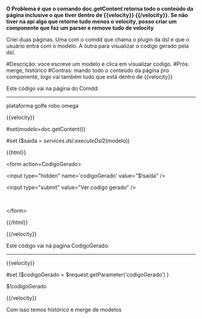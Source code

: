 **O Problema é que o comando doc.getContent retorna todo o conteúdo da página inclusive o que tiver dentro de {{velocity}} {{/velocity}}. Se não tiver na api algo que retorne tudo menos o velocity, posso criar um componente que faz um parser e remove tudo de velocity**

Criei duas páginas. Uma com o comdd que chama o plugin da dsl e que o usuário entra com o modelo. A outra para visualizar o codigo gerado pela dsl.

#Descrição: voce escreve um modelo e clica em visualizar codigo.
#Prós: merge, histórico
#Contras: mando todo o conteúdo da página pro componente, logo vai também tudo que está dentro de {{velocity}}

Este código vai na página do Comdd:

---

plataforma golfe
robo omega

{{velocity}}

#set($modelo=$doc.getContent())

#set ($saida = $services.dsl.executeDsl2($modelo))


{{html}}
> 

&lt;form action=CodigoGerado&gt;



> 

&lt;input type="hidden" name='codigoGerado' value="$!saida" /&gt;


> 

&lt;input type="submit" value="Ver codigo gerado" /&gt;

 <br />

> 

&lt;/form&gt;


{{/html}}


{{/velocity}}


Este código vai ná pagina CodigoGerado:

---


{{velocity}}

#set ($codigoGerado = $request.getParameter('codigoGerado') )

$!codigoGerado

{{/velocity}}



Com isso temos histórico e merge de modelos